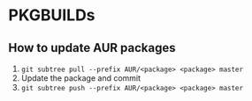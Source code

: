 PKGBUILDs
=========

How to update AUR packages
--------------------------
1. `git subtree pull --prefix AUR/<package> <package> master`
2. Update the package and commit
3. `git subtree push --prefix AUR/<package> <package> master`
